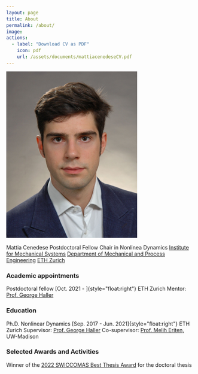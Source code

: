 ```yaml
---
layout: page
title: About
permalink: /about/
image: 
actions:
  - label: "Download CV as PDF"
    icon: pdf
    url: /assets/documents/mattiacenedeseCV.pdf
---
```


<img src="/assets/images/mattiacenedese.jpg" width="350">

Mattia Cenedese
Postdoctoral Fellow
Chair in Nonlinea Dynamics
[Institute for Mechanical Systems](https://imes.ethz.ch/)
[Department of Mechanical and Process Engineering](https://mavt.ethz.ch/)
[ETH Zurich](https://ethz.ch/en.html)

### Academic appointments
Postdoctoral fellow [Oct. 2021 - ]{style="float:right"}
ETH Zurich
Mentor: [Prof. George Haller](https://georgehaller.com)

### Education
Ph.D. Nonlinear Dynamics [Sep. 2017 - Jun. 2021]{style="float:right"}
ETH Zurich
Supervisor: [Prof. George Haller](https://georgehaller.com) 
Co-supervisor: [Prof. Melih Eriten](http://friction.engr.wisc.edu), UW-Madison

### Selected Awards and Activities
Winner of the [2022 SWICCOMAS Best Thesis Award](https://swiccomas.ch/awards/) for the doctoral thesis

